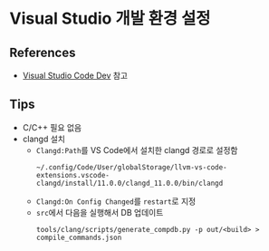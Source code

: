 # Visual Studio 개발 환경 설정

## References
- [Visual Studio Code Dev](https://chromium.googlesource.com/chromium/src/+/master/docs/vscode.md) 참고

## Tips
- C/C++ 필요 없음
- clangd 설치
  - `Clangd:Path`를 VS Code에서 설치한 clangd 경로로 설정함
    ```
    ~/.config/Code/User/globalStorage/llvm-vs-code-extensions.vscode-clangd/install/11.0.0/clangd_11.0.0/bin/clangd
    ```
  - `Clangd:On Config Changed`를 `restart`로 지정
  - `src`에서 다음을 실행해서 DB 업데이트
    ```
    tools/clang/scripts/generate_compdb.py -p out/<build> > compile_commands.json
    ```
